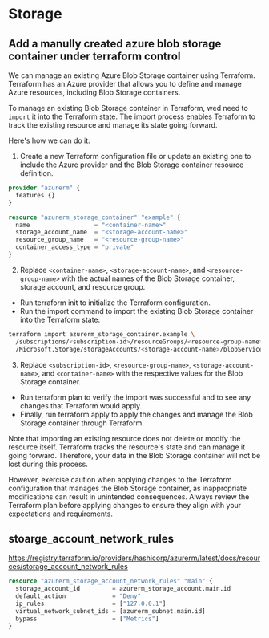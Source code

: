 # Storage

## Add a manully created azure blob storage container under terraform control
We can manage an existing Azure Blob Storage container using Terraform. 
Terraform has an Azure provider that allows you to define and manage Azure resources, including Blob Storage containers.

To manage an existing Blob Storage container in Terraform, wed need to `import` it into the Terraform state. 
The import process enables Terraform to track the existing resource and manage its state going forward. 

Here's how we can do it:

1. Create a new Terraform configuration file or update an existing one to include the Azure provider and the Blob Storage container resource definition. 
```tf
provider "azurerm" {
  features {}
}

resource "azurerm_storage_container" "example" {
  name                  = "<container-name>"
  storage_account_name  = "<storage-account-name>"
  resource_group_name   = "<resource-group-name>"
  container_access_type = "private"
}
```

2. Replace `<container-name>`, `<storage-account-name>`, and `<resource-group-name>` with the actual names of the 
Blob Storage container, storage account, and resource group.
- Run terraform init to initialize the Terraform configuration.
- Run the import command to import the existing Blob Storage container into the Terraform state:
```sh
terraform import azurerm_storage_container.example \
  /subscriptions/<subscription-id>/resourceGroups/<resource-group-name>/providers \
  /Microsoft.Storage/storageAccounts/<storage-account-name>/blobServices/default/containers/<container-name>
```

3. Replace `<subscription-id>`, `<resource-group-name>`, `<storage-account-name>`, and `<container-name>` with the respective values for the Blob Storage container.
- Run terraform plan to verify the import was successful and to see any changes that Terraform would apply.
- Finally, run terraform apply to apply the changes and manage the Blob Storage container through Terraform.

Note that importing an existing resource does not delete or modify the resource itself. 
Terraform tracks the resource's state and can manage it going forward. 
Therefore, your data in the Blob Storage container will not be lost during this process.

However, exercise caution when applying changes to the Terraform configuration that manages the Blob Storage container, 
as inappropriate modifications can result in unintended consequences. 
Always review the Terraform plan before applying changes to ensure they align with your expectations and requirements.

## stoarge_account_network_rules
https://registry.terraform.io/providers/hashicorp/azurerm/latest/docs/resources/storage_account_network_rules

```tf
resource "azurerm_storage_account_network_rules" "main" {
  storage_account_id         = azurerm_storage_account.main.id
  default_action             = "Deny"
  ip_rules                   = ["127.0.0.1"]
  virtual_network_subnet_ids = [azurerm_subnet.main.id]
  bypass                     = ["Metrics"]
}
```
